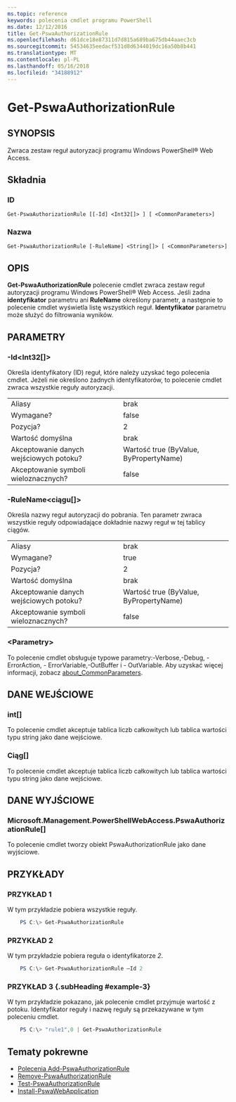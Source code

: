 ```yaml
---
ms.topic: reference
keywords: polecenia cmdlet programu PowerShell
ms.date: 12/12/2016
title: Get-PswaAuthorizationRule
ms.openlocfilehash: d61dce18e87311d7d815a689ba675db44aaec3cb
ms.sourcegitcommit: 54534635eedacf531d8d6344019dc16a50b8b441
ms.translationtype: MT
ms.contentlocale: pl-PL
ms.lasthandoff: 05/16/2018
ms.locfileid: "34188912"
---
```

# <a name="get-pswaauthorizationrule"></a>Get-PswaAuthorizationRule

## <a name="synopsis"></a>SYNOPSIS

Zwraca zestaw reguł autoryzacji programu Windows PowerShell® Web Access.

## <a name="syntax"></a>Składnia

### <a name="id"></a>ID
```
Get-PswaAuthorizationRule [[-Id] <Int32[]> ] [ <CommonParameters>]
```

### <a name="name"></a>Nazwa
```
Get-PswaAuthorizationRule [-RuleName] <String[]> [ <CommonParameters>]
```

## <a name="description"></a>OPIS

**Get-PswaAuthorizationRule** polecenie cmdlet zwraca zestaw reguł autoryzacji programu Windows PowerShell® Web Access.
Jeśli żadna **identyfikator** parametru ani **RuleName** określony parametr, a następnie to polecenie cmdlet wyświetla listę wszystkich reguł. **Identyfikator** parametru może służyć do filtrowania wyników.

## <a name="parameters"></a>PARAMETRY

### <a name="-idltint32gt"></a>-Id&lt;Int32\[\]&gt;

Określa identyfikatory (ID) reguł, które należy uzyskać tego polecenia cmdlet. Jeżeli nie określono żadnych identyfikatorów, to polecenie cmdlet zwraca wszystkie reguły autoryzacji.

|||
|-|-|
| Aliasy                              | brak                                 |
| Wymagane?                            | false                                |
| Pozycja?                            | 2                                    |
| Wartość domyślna                        | brak                                 |
| Akceptowanie danych wejściowych potoku?               | Wartość true (ByValue, ByPropertyName)       |
| Akceptowanie symboli wieloznacznych?          | false                                |

### <a name="-rulenameltstringgt"></a>-RuleName&lt;ciągu\[\]&gt;

Określa nazwy reguł autoryzacji do pobrania. Ten parametr zwraca wszystkie reguły odpowiadające dokładnie nazwy reguł w tej tablicy ciągów.

|||
|-|-|
| Aliasy                              | brak                                 |
| Wymagane?                            | true                                 |
| Pozycja?                            | 2                                    |
| Wartość domyślna                        | brak                                 |
| Akceptowanie danych wejściowych potoku?               | Wartość true (ByValue, ByPropertyName)       |
| Akceptowanie symboli wieloznacznych?          | false                                |

### <a name="ltcommonparametersgt"></a>&lt;Parametry&gt;

To polecenie cmdlet obsługuje typowe parametry:-Verbose,-Debug, - ErrorAction, - ErrorVariable,-OutBuffer i - OutVariable.
Aby uzyskać więcej informacji, zobacz [about_CommonParameters](http://go.microsoft.com/fwlink/p/?LinkID=113216).

## <a name="inputs"></a>DANE WEJŚCIOWE

### <a name="int"></a>int\[\]

To polecenie cmdlet akceptuje tablica liczb całkowitych lub tablica wartości typu string jako dane wejściowe.

### <a name="string"></a>Ciąg\[\]

To polecenie cmdlet akceptuje tablica liczb całkowitych lub tablica wartości typu string jako dane wejściowe.

## <a name="outputs"></a>DANE WYJŚCIOWE

### <a name="microsoftmanagementpowershellwebaccesspswaauthorizationrule"></a>Microsoft.Management.PowerShellWebAccess.PswaAuthorizationRule\[\]

To polecenie cmdlet tworzy obiekt PswaAuthorizationRule jako dane wyjściowe.


## <a name="examples"></a>PRZYKŁADY

### <a name="example-1"></a>PRZYKŁAD 1

W tym przykładzie pobiera wszystkie reguły.

```PowerShell
    PS C:\> Get-PswaAuthorizationRule
```

### <a name="example-2"></a>PRZYKŁAD 2

W tym przykładzie pobiera reguła o identyfikatorze *2*.

```PowerShell
    PS C:\> Get-PswaAuthorizationRule –Id 2
```

### <a name="example-3-example-3-subheading"></a>PRZYKŁAD 3 {.subHeading #example-3}

W tym przykładzie pokazano, jak polecenie cmdlet przyjmuje wartość z potoku.
Identyfikator reguły i nazwę reguły są przekazywane w tym poleceniu cmdlet.

```PowerShell
    PS C:\> "rule1",0 | Get-PswaAuthorizationRule
```

## <a name="related-topics"></a>Tematy pokrewne

- [Polecenia Add-PswaAuthorizationRule](add-pswaauthorizationrule.md)
- [Remove-PswaAuthorizationRule](remove-pswaauthorizationrule.md)
- [Test-PswaAuthorizationRule](test-pswaauthorizationrule.md)
- [Install-PswaWebApplication](install-pswawebapplication.md)